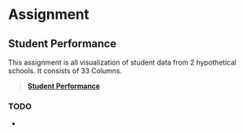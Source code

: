 # Assignment

## Student Performance
This assignment is all visualization of student data from 2 hypothetical schools. It consists of 33 Columns.


> **[Student Performance](https://github.com/kiboschool/student-performance.git)**

<!-- https://drive.google.com/file/d/11OYdGRgf5ReoXQqMCjfkNvTVoVlaDcIr/view?usp=sharing -->

### TODO
- 


